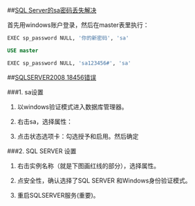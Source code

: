 ﻿##[SQL Server的sa密码丢失解决 ](http://www.cnblogs.com/dudumao/archive/2011/12/16/2290292.html)

首先用windows账户登录，然后在master表里执行：

```sql
EXEC sp_password NULL, '你的新密码', 'sa'
```

```sql
USE master

EXEC sp_password NULL, 'sa123456#', 'sa'

```
##[SQLSERVER2008 18456错误](http://www.cnblogs.com/496963524-zhangying/articles/2232599.html) 

###1. sa设置
1. 以windows验证模式进入数据库管理器。

2. 右击sa，选择属性：
 
3. 点击状态选项卡：勾选授予和启用。然后确定

###2. SQL SERVER 设置

1. 右击实例名称（就是下图画红线的部分），选择属性。

2. 点安全性，确认选择了SQL SERVER 和Windows身份验证模式。

3. 重启SQLSERVER服务(重要)。